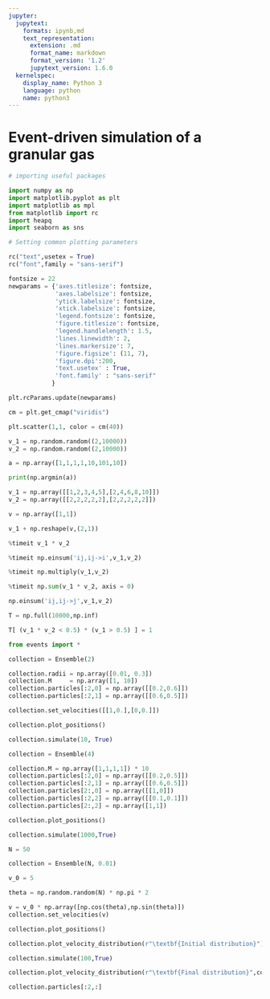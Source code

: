 ```yaml
---
jupyter:
  jupytext:
    formats: ipynb,md
    text_representation:
      extension: .md
      format_name: markdown
      format_version: '1.2'
      jupytext_version: 1.6.0
  kernelspec:
    display_name: Python 3
    language: python
    name: python3
---
```


# Event-driven simulation of a granular gas

```python
# importing useful packages

import numpy as np 
import matplotlib.pyplot as plt 
import matplotlib as mpl
from matplotlib import rc
import heapq 
import seaborn as sns

# Setting common plotting parameters

rc("text",usetex = True)
rc("font",family = "sans-serif")

fontsize = 22
newparams = {'axes.titlesize': fontsize,
             'axes.labelsize': fontsize,
             'ytick.labelsize': fontsize,
             'xtick.labelsize': fontsize, 
             'legend.fontsize': fontsize,
             'figure.titlesize': fontsize,
             'legend.handlelength': 1.5, 
             'lines.linewidth': 2,
             'lines.markersize': 7,
             'figure.figsize': (11, 7), 
             'figure.dpi':200,
             'text.usetex' : True,
             'font.family' : "sans-serif"
            }

plt.rcParams.update(newparams)
```

```python
cm = plt.get_cmap("viridis")
```

```python
plt.scatter(1,1, color = cm(40))
```

```python
v_1 = np.random.random((2,10000))
v_2 = np.random.random((2,10000))
```

```python
a = np.array([1,1,1,1,10,101,10])

print(np.argmin(a))
```

```python
v_1 = np.array([[1,2,3,4,5],[2,4,6,8,10]])
v_2 = np.array([[2,2,2,2,2],[2,2,2,2,2]])
```

```python
v = np.array([1,1])
```

```python
v_1 + np.reshape(v,(2,1))
```

```python
%timeit v_1 * v_2
```

```python
%timeit np.einsum('ij,ij->i',v_1,v_2)
```

```python
%timeit np.multiply(v_1,v_2)
```

```python
%timeit np.sum(v_1 * v_2, axis = 0)
```

```python
np.einsum('ij,ij->j',v_1,v_2)
```

```python
T = np.full(10000,np.inf)
```

```python
T[ (v_1 * v_2 < 0.5) * (v_1 > 0.5) ] = 1
```

```python
from events import *
```

```python
collection = Ensemble(2)
```

```python
collection.radii = np.array([0.01, 0.3])
collection.M     = np.array([1, 10])
collection.particles[:2,0] = np.array([[0.2,0.6]])
collection.particles[:2,1] = np.array([[0.6,0.5]])
```

```python
collection.set_velocities([[1,0.],[0,0.]])
```

```python
collection.plot_positions()
```

```python
collection.simulate(10, True)
```

```python
collection = Ensemble(4)

collection.M = np.array([1,1,1,1]) * 10
collection.particles[:2,0] = np.array([[0.2,0.5]])
collection.particles[:2,1] = np.array([[0.6,0.5]])
collection.particles[2:,0] = np.array([[1,0]])
collection.particles[:2,2] = np.array([[0.1,0.1]])
collection.particles[2:,2] = np.array([1,1])
```

```python
collection.plot_positions()
```

```python
collection.simulate(1000,True)
```

```python
N = 50
```

```python
collection = Ensemble(N, 0.01)
```

```python
v_0 = 5

theta = np.random.random(N) * np.pi * 2

v = v_0 * np.array([np.cos(theta),np.sin(theta)])
collection.set_velocities(v)
```

```python
collection.plot_positions()
```

```python
collection.plot_velocity_distribution(r"\textbf{Initial distribution}")
```

```python
collection.simulate(100,True)
```

```python
collection.plot_velocity_distribution(r"\textbf{Final distribution}",compare = True, savefig = "../fig/vel_dist.pdf")
```

```python
collection.particles[:2,:]
```

```python

```
